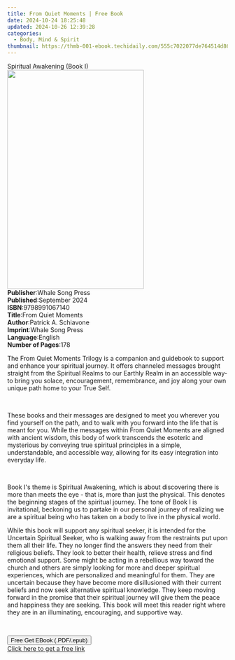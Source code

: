 ```yaml
---
title: From Quiet Moments | Free Book
date: 2024-10-24 18:25:48
updated: 2024-10-26 12:39:28
categories:
  - Body, Mind & Spirit
thumbnail: https://thmb-001-ebook.techidaily.com/555c7022077de764514d86673dcdde153fc4ee4f75103be4aea7f2acc68233d2.jpg
---
```

<main id="book-container">
  <div class="flex flex-col">
    <div class="book-brief flex-1 py-6 px-4 sm:p-6 md:py-10 md:px-8">
      <!-- brief-->
      <div class="book-brief-main">Spiritual Awakening (Book I)</div>
    </div>
    <div
      class="book-meta-info flex-1 grid gap-4 col-start-1 col-end-3 row-start-1 sm:mb-6 sm:grid-cols-4 lg:gap-6 lg:col-start-2 lg:row-end-6 lg:row-span-6 lg:mb-0"
    >
      <div
        class="book-meta-info-left place-content-center mt-4 p-4 text-sm leading-6 col-start-2 col-span-2 dark:text-slate-400"
      >
        <img
          class="w-full h-500 object-cover rounded-lg sm:h-255 sm:col-span-2 lg:col-span-full"
          src="https://img-001-ebook.techidaily.com/799142750f1292ef8f935d93d9edc07bdecdbb8b9fad440634b7bbe613339290.jpg"
          alt=""
          width="312"
          height="500"
        />
      </div>
      <div
        class="book-meta-info-right mt-2 col-start-1 row-start-2 col-span-3 self-center"
      >
        <!-- meta data  -->
        <div class="flex flex-col px-4 md:px-8">
          <div class="flex-1">
            <strong>Publisher</strong>:<span class="px-2"
              >Whale Song Press</span
            >
          </div>
          <div class="flex-1">
            <strong>Published</strong>:<span class="px-2">September 2024</span>
          </div>
          <div class="flex-1">
            <strong>ISBN</strong>:<span class="px-2">9798991067140</span>
          </div>
          <div class="flex-1">
            <strong>Title</strong>:<span class="px-2">From Quiet Moments</span>
          </div>
          <div class="flex-1">
            <strong>Author</strong>:<span class="px-2"
              >Patrick A. Schiavone</span
            >
          </div>
          <div class="flex-1">
            <strong>Imprint</strong>:<span class="px-2">Whale Song Press</span>
          </div>
          <div class="flex-1">
            <strong>Language</strong>:<span class="px-2">English</span>
          </div>
          <div class="flex-1">
            <strong>Number of Pages</strong>:<span class="px-2">178</span>
          </div>
        </div>
      </div>
    </div>
    <div class="book-description flex-1 py-6 px-4 sm:p-6 md:py-10 md:px-8">
      <div class="book-description-main">
        <div accordion-content="" id="description">
          <p>
            The From Quiet Moments Trilogy is a companion and guidebook to
            support and enhance your spiritual journey. It offers channeled
            messages brought straight from the Spiritual Realms to our Earthly
            Realm in an accessible way-to bring you solace, encouragement,
            remembrance, and joy along your own unique path home to your True
            Self.
          </p>
          <p><br /></p>
          <p>
            These books and their messages are designed to meet you wherever you
            find yourself on the path, and to walk with you forward into the
            life that is meant for you. While the messages within From Quiet
            Moments are aligned with ancient wisdom, this body of work
            transcends the esoteric and mysterious by conveying true spiritual
            principles in a simple, understandable, and accessible way, allowing
            for its easy integration into everyday life.
          </p>
          <p><br /></p>
          <p>
            <span style="background-color: rgb(255, 255, 255)"
              >Book I's theme is Spiritual Awakening, which is about discovering
              there is more than meets the eye - that is, more than just the
              physical. This denotes the beginning stages of the spiritual
              journey. The tone of Book I is </span
            >invitational,
            <span style="background-color: rgb(255, 255, 255)"
              >beckoning us to partake in our personal journey of realizing we
              are a spiritual being who has taken on a body to live in the
              physical world.
            </span>
          </p>
          <p>
            <span style="background-color: rgb(255, 255, 255)"
              >While this book will support any spiritual seeker, it is intended
              for the </span
            >Uncertain Spiritual Seeker,
            <span style="background-color: rgb(255, 255, 255)"
              >who is walking away from the restraints put upon them all their
              life. They no longer find the answers they need from their
              religious beliefs. They look to better their health, relieve
              stress and find emotional support. Some might be acting in a
              rebellious way toward the church and others are simply looking for
              more and deeper spiritual experiences, which are personalized and
              meaningful for them. They are uncertain because they have become
              more disillusioned with their current beliefs and now seek
              alternative spiritual knowledge. They keep moving forward in the
              promise that their spiritual journey will give them the peace and
              happiness they are seeking. This book will meet this reader right
              where they are in an illuminating, encouraging, and supportive
              way.
            </span>
          </p>
          <p><br /></p>
        </div>
        <div class="accordion-fader"></div>
      </div>
    </div>
    <div class="book-excerpts flex-1 py-6 px-4 sm:p-6 md:py-10 md:px-8"></div>
    <div
      class="book-about-author flex-1 py-6 px-4 sm:p-6 md:py-10 md:px-8"
    ></div>
    <div class="book-free-get flex-1 py-6 px-4 sm:p-6 md:py-10 md:px-8">
      <button
        id="btn-free-get"
        class="bg-blue-500 hover:bg-blue-700 text-white font-bold py-2 px-4 rounded"
      >
        Free Get EBook (.PDF/.epub)
      </button>
      <div id="countdown-display" class="px-2 text-lg mt-2"></div>
      <a
        id="free-link"
        class="hidden bg-blue-500 hover:bg-blue-700 text-white font-bold py-2 px-4 rounded"
        href="https://www.ebooks.com/en-us/book/211447352/from-quiet-moments/patrick-a-schiavone/"
        target="_blank"
        >Click here to get a free link</a
      >
    </div>
    <script>
      let countdownTime = 0;
      let countdownInterval = null;
      document
        .getElementById('btn-free-get')
        .addEventListener('click', startCountdown);
      function startCountdown() {
        countdownTime = new Date().getTime() + 60000 * 3;
        countdownInterval = setInterval(updateCountdown, 1000);
        document.getElementById('btn-free-get').disabled = true;
        document
          .getElementById('btn-free-get')
          .classList.add('bg-gray-500', 'cursor-not-allowed');
      }
      function updateCountdown() {
        let currentTime = new Date().getTime();
        let timeLeft = countdownTime - currentTime;
        let secondsLeft = Math.floor(timeLeft / 1000);
        document.getElementById('countdown-display').innerHTML =
          `Remaining time: ${secondsLeft} seconds.`;
        if (secondsLeft <= 0) {
          clearInterval(countdownInterval);
          document.getElementById('btn-free-get').classList.add('hidden');
          document.getElementById('free-link').classList.remove('hidden');
          document.getElementById('countdown-display').innerHTML = '';
        }
      }
    </script>
  </div>
</main>
